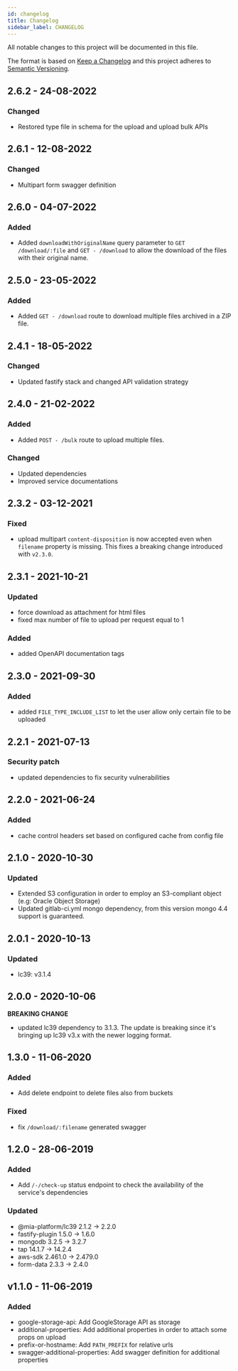 ```yaml
---
id: changelog
title: Changelog
sidebar_label: CHANGELOG
---
```

All notable changes to this project will be documented in this file.

The format is based on [Keep a Changelog](http://keepachangelog.com/en/1.0.0/)
and this project adheres to [Semantic Versioning](http://semver.org/spec/v2.0.0.html).

## 2.6.2 - 24-08-2022

### Changed

- Restored type file in schema for the upload and upload bulk APIs

## 2.6.1 - 12-08-2022

### Changed

- Multipart form swagger definition

## 2.6.0 - 04-07-2022

### Added

- Added `downloadWithOriginalName` query parameter to `GET /download/:file` and `GET - /download` to allow the download of the files with their original name.

## 2.5.0 - 23-05-2022

### Added

- Added `GET - /download` route to download multiple files archived in a ZIP file.

## 2.4.1 - 18-05-2022

### Changed

- Updated fastify stack and changed API validation strategy

## 2.4.0 - 21-02-2022

### Added

- Added `POST - /bulk` route to upload multiple files.

### Changed

- Updated dependencies
- Improved service documentations

## 2.3.2 - 03-12-2021

### Fixed

- upload multipart `content-disposition` is now accepted even when `filename` property is missing. This fixes a breaking change introduced with `v2.3.0`.

## 2.3.1 - 2021-10-21

### Updated

- force download as attachment for html files
- fixed max number of file to upload per request equal to 1

### Added

- added OpenAPI documentation tags

## 2.3.0 - 2021-09-30

### Added

- added `FILE_TYPE_INCLUDE_LIST` to let the user allow only certain file to be uploaded

## 2.2.1 - 2021-07-13

### Security patch

- updated dependencies to fix security vulnerabilities

## 2.2.0 - 2021-06-24

### Added

- cache control headers set based on configured cache from config file

## 2.1.0 - 2020-10-30

### Updated

- Extended S3 configuration in order to employ an S3-compliant object (e.g: Oracle Object Storage)
- Updated gitlab-ci.yml mongo dependency, from this version mongo 4.4 support is guaranteed.

## 2.0.1 - 2020-10-13

### Updated

- lc39: v3.1.4

## 2.0.0 - 2020-10-06

**BREAKING CHANGE**

- updated lc39 dependency to 3.1.3. The update is breaking since it's bringing up lc39 v3.x with the newer logging format.

## 1.3.0 - 11-06-2020

### Added

- Add delete endpoint to delete files also from buckets

### Fixed

- fix `/download/:filename` generated swagger

## 1.2.0 - 28-06-2019

### Added

- Add `/-/check-up` status endpoint to check the availability of the service's dependencies

### Updated

- @mia-platform/lc39 2.1.2 -> 2.2.0
- fastify-plugin 1.5.0 -> 1.6.0
- mongodb 3.2.5 -> 3.2.7
- tap 14.1.7 -> 14.2.4
- aws-sdk 2.461.0 -> 2.479.0
- form-data 2.3.3 -> 2.4.0

## v1.1.0 - 11-06-2019

### Added

- google-storage-api: Add GoogleStorage API as storage
- additional-properties: Add additional properties in order to attach some props on upload
- prefix-or-hostname: Add `PATH_PREFIX` for relative urls
- swagger-additional-properties: Add swagger definition for additional properties
